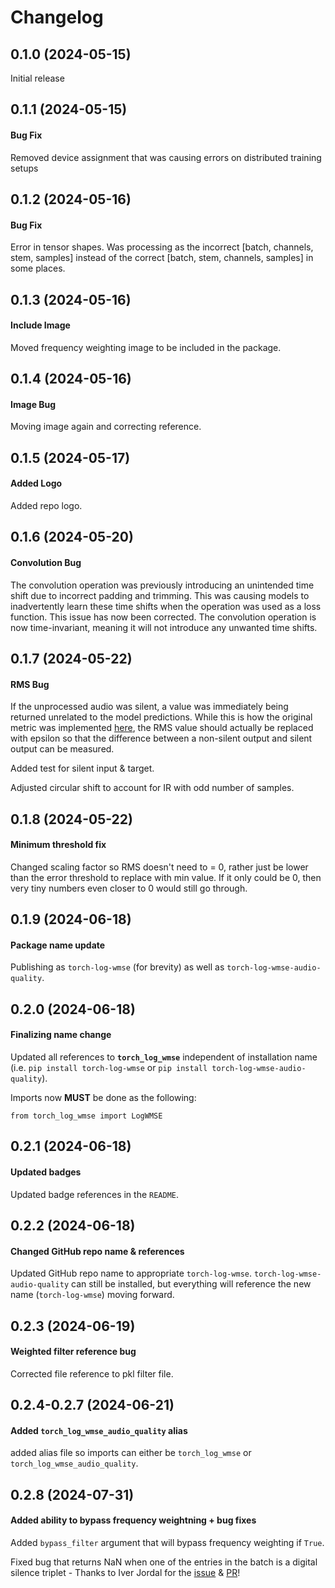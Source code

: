 # Changelog

## 0.1.0 (2024-05-15)

Initial release

## 0.1.1 (2024-05-15)

#### Bug Fix
Removed device assignment that was causing errors on distributed training setups

## 0.1.2 (2024-05-16)

#### Bug Fix
Error in tensor shapes. Was processing as the incorrect [batch, channels, stem, samples] instead of the correct [batch, stem, channels, samples] in some places.

## 0.1.3 (2024-05-16)

#### Include Image
Moved frequency weighting image to be included in the package.

## 0.1.4 (2024-05-16)

#### Image Bug
Moving image again and correcting reference.

## 0.1.5 (2024-05-17)

#### Added Logo
Added repo logo.

## 0.1.6 (2024-05-20)

#### Convolution Bug
The convolution operation was previously introducing an unintended time shift due to incorrect padding and trimming. This was causing models to inadvertently learn these time shifts when the operation was used as a loss function. This issue has now been corrected. The convolution operation is now time-invariant, meaning it will not introduce any unwanted time shifts.

## 0.1.7 (2024-05-22)

#### RMS Bug
If the unprocessed audio was silent, a value was immediately being returned unrelated to the model predictions. While this is how the original metric was implemented [here](https://github.com/nomonosound/log-wmse-audio-quality), the RMS value should actually be replaced with epsilon so that the difference between a non-silent output and silent output can be measured.

Added test for silent input & target.

Adjusted circular shift to account for IR with odd number of samples.

## 0.1.8 (2024-05-22)

#### Minimum threshold fix
Changed scaling factor so RMS doesn't need to = 0, rather just be lower than the error threshold to replace with min value. If it only could be 0, then very tiny numbers even closer to 0 would still go through.

## 0.1.9 (2024-06-18)

#### Package name update
Publishing as `torch-log-wmse` (for brevity) as well as `torch-log-wmse-audio-quality`.

## 0.2.0 (2024-06-18)

#### Finalizing name change
Updated all references to **`torch_log_wmse`** independent of installation name (i.e. `pip install torch-log-wmse` or `pip install torch-log-wmse-audio-quality`).

Imports now **MUST** be done as the following:
```
from torch_log_wmse import LogWMSE
```

## 0.2.1 (2024-06-18)

#### Updated badges
Updated badge references in the `README`.

## 0.2.2 (2024-06-18)

#### Changed GitHub repo name & references
Updated GitHub repo name to appropriate `torch-log-wmse`. `torch-log-wmse-audio-quality` can still be installed, but everything will reference the new name (`torch-log-wmse`) moving forward.

## 0.2.3 (2024-06-19)

#### Weighted filter reference bug
Corrected file reference to pkl filter file.

## 0.2.4-0.2.7 (2024-06-21)

#### Added `torch_log_wmse_audio_quality` alias
added alias file so imports can either be `torch_log_wmse` or `torch_log_wmse_audio_quality`.

## 0.2.8 (2024-07-31)

#### Added ability to bypass frequency weightning + bug fixes
Added `bypass_filter` argument that will bypass frequency weighting if `True`.

Fixed bug that returns NaN when one of the entries in the batch is a digital silence triplet - Thanks to Iver Jordal for the [issue](https://github.com/crlandsc/torch-log-wmse/issues/2) & [PR](https://github.com/crlandsc/torch-log-wmse/pull/3)!